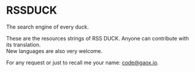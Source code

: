 # RSSDUCK
The search engine of every duck. 

These are the resources strings of RSS DUCK. Anyone can contribute with its translation.<br>
New languages are also very welcome. 

For any request or just to recall me your name: <a href="mailto:code@gaox.io">code@gaox.io</a>.
